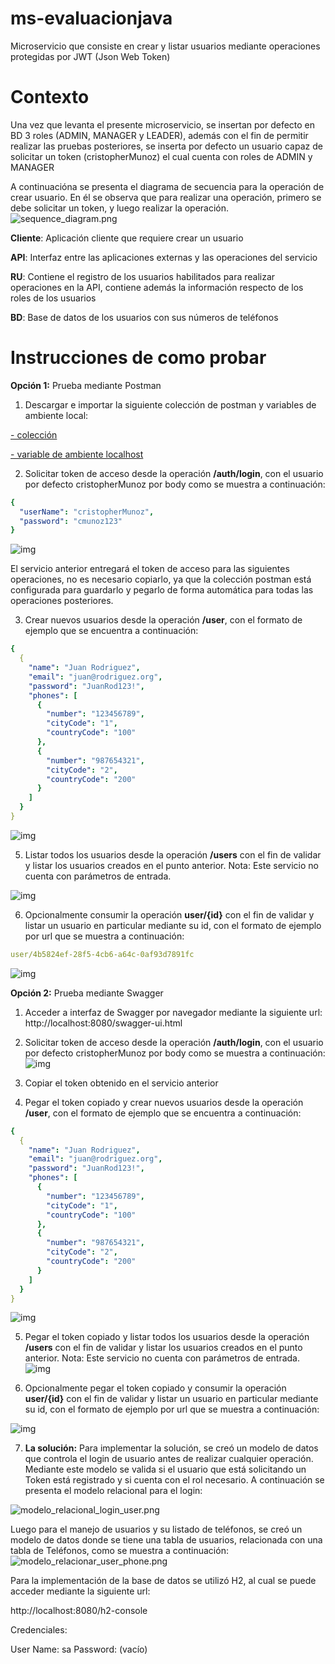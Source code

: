 # ms-evaluacionjava

Microservicio que consiste en crear y listar usuarios mediante operaciones protegidas por JWT (Json Web Token)

# Contexto

Una vez que levanta el presente microservicio, se insertan por defecto en BD 3 roles (ADMIN, MANAGER y LEADER), además con el fin de permitir realizar las pruebas posteriores, se inserta por defecto un usuario capaz de solicitar un token (cristopherMunoz) el cual cuenta con roles de ADMIN y MANAGER

A continuacióna se presenta el diagrama de secuencia para la operación de crear usuario. En él se observa que para realizar una operación, primero se debe solicitar un token, y luego realizar la operación.
![sequence_diagram.png](files%2Fsequence_diagram.png)

**Cliente**: Aplicación cliente que requiere crear un usuario

**API**: Interfaz entre las aplicaciones externas y las operaciones del servicio

**RU**: Contiene el registro de los usuarios habilitados para realizar operaciones en la API, contiene además la información respecto de los roles de los usuarios

**BD**: Base de datos de los usuarios con sus números de teléfonos

# Instrucciones de como probar

**Opción 1:** Prueba mediante Postman

1. Descargar e importar la siguiente colección de postman y variables de ambiente local:

[- colección](files/ms-evaluacionjava.postman_collection.json)

[- variable de ambiente localhost](files/localhost.postman_environment.json)


2. Solicitar token de acceso desde la operación **/auth/login**, con el usuario por defecto cristopherMunoz por body como se muestra a continuación:
```yml
{
  "userName": "cristopherMunoz",
  "password": "cmunoz123"
}
```
![img](files/login_postman.png)

El servicio anterior entregará el token de acceso para las siguientes operaciones, no es necesario copiarlo, ya que la colección postman está configurada para guardarlo y pegarlo de forma automática para todas las operaciones posteriores.

3. Crear nuevos usuarios desde la operación **/user**, con el formato de ejemplo que se encuentra a continuación:
```yml
{
  {
    "name": "Juan Rodriguez",
    "email": "juan@rodriguez.org",
    "password": "JuanRod123!",
    "phones": [
      {
        "number": "123456789",
        "cityCode": "1",
        "countryCode": "100"
      },
      {
        "number": "987654321",
        "cityCode": "2",
        "countryCode": "200"
      }
    ]
  }
}
```
![img](files/create_user_postman.png)

5. Listar todos los usuarios desde la operación **/users** con el fin de validar y listar los usuarios creados en el punto anterior. Nota: Este servicio no cuenta con parámetros de entrada.

![img](files/get_users.png)


6. Opcionalmente consumir la operación **user/{id}** con el fin de validar y listar un usuario en particular mediante su id, con el formato de ejemplo por url que se muestra a continuación:
```yml
user/4b5824ef-28f5-4cb6-a64c-0af93d7891fc
```
![img](files/get_users_postman.png)

**Opción 2:** Prueba mediante Swagger

1. Acceder a interfaz de Swagger por navegador mediante la siguiente url: http://localhost:8080/swagger-ui.html

2. Solicitar token de acceso desde la operación **/auth/login**, con el usuario por defecto cristopherMunoz por body como se muestra a continuación:
   ![img](files/login_swagger.png)
3. Copiar el token obtenido en el servicio anterior
4. Pegar el token copiado y crear nuevos usuarios desde la operación **/user**, con el formato de ejemplo que se encuentra a continuación:
```yml
{
  {
    "name": "Juan Rodriguez",
    "email": "juan@rodriguez.org",
    "password": "JuanRod123!",
    "phones": [
      {
        "number": "123456789",
        "cityCode": "1",
        "countryCode": "100"
      },
      {
        "number": "987654321",
        "cityCode": "2",
        "countryCode": "200"
      }
    ]
  }
}
```
![img](files/create_user_swagger.png)

5. Pegar el token copiado y listar todos los usuarios desde la operación **/users** con el fin de validar y listar los usuarios creados en el punto anterior. Nota: Este servicio no cuenta con parámetros de entrada.
![img](files/get_users_swagger.png)

6. Opcionalmente pegar el token copiado y consumir la operación **user/{id}** con el fin de validar y listar un usuario en particular mediante su id, con el formato de ejemplo por url que se muestra a continuación:

![img](files/get_user_swagger.png)

7. **La solución:** Para implementar la solución, se creó un modelo de datos que controla el login de usuario antes de realizar cualquier operación. Mediante este modelo se valida si el usuario que está solicitando un Token está registrado y si cuenta con el rol necesario. A continuación se presenta el modelo relacional para el login:

![modelo_relacional_login_user.png](files%2Fmodelo_relacional_login_user.png)

Luego para el manejo de usuarios y su listado de teléfonos, se creó un modelo de datos donde se tiene una tabla de usuarios, relacionada con una tabla de Teléfonos, como se muestra a continuación:
![modelo_relacionar_user_phone.png](files%2Fmodelo_relacionar_user_phone.png)

Para la implementación de la base de datos se utilizó H2, al cual se puede acceder mediante la siguiente url:

http://localhost:8080/h2-console

Credenciales:

User Name: sa
Password: (vacío)

